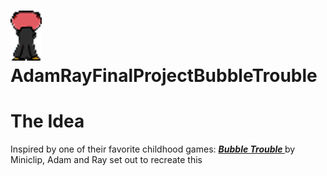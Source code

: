 # <img src="BubbleTrouble/1.png"></img> AdamRayFinalProjectBubbleTrouble 

<h1> The Idea </h1>

Inspired by one of their favorite childhood games: <a href="https://www.miniclip.com/games/bubble-trouble/en/"><b><i> Bubble Trouble </b></i></a> by Miniclip, Adam and Ray set out to recreate this

